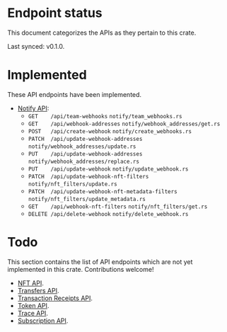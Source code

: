 # Endpoint status

This document categorizes the APIs as they pertain to this crate.

Last synced: v0.1.0.

# Implemented

These API endpoints have been implemented.

- [Notify API](https://docs.alchemy.com/reference/notify-api-quickstart):
  - `GET    /api/team-webhooks` `notify/team_webhooks.rs`
  - `GET    /api/webhook-addresses` `notify/webhook_addresses/get.rs`
  - `POST   /api/create-webhook` `notify/create_webhooks.rs`
  - `PATCH  /api/update-webhook-addresses` `notify/webhook_addresses/update.rs`
  - `PUT    /api/update-webhook-addresses` `notify/webhook_addresses/replace.rs`
  - `PUT    /api/update-webhook` `notify/update_webhook.rs`
  - `PATCH  /api/update-webhook-nft-filters` `notify/nft_filters/update.rs`
  - `PATCH  /api/update-webhook-nft-metadata-filters`
    `notify/nft_filters/update_metadata.rs`
  - `GET    /api/webhook-nft-filters` `notify/nft_filters/get.rs`
  - `DELETE /api/delete-webhook` `notify/delete_webhook.rs`

# Todo

This section contains the list of API endpoints which are not yet implemented in
this crate. Contributions welcome!

- [NFT API](https://docs.alchemy.com/reference/nft-api-quickstart).
- [Transfers API](https://docs.alchemy.com/reference/transfers-api-quickstart).
- [Transaction Receipts API](https://docs.alchemy.com/reference/transaction-receipts-quickstart).
- [Token API](https://docs.alchemy.com/reference/token-api-quickstart).
- [Trace API](https://docs.alchemy.com/reference/trace-api-quickstart).
- [Subscription API](https://docs.alchemy.com/reference/subscription-api).
